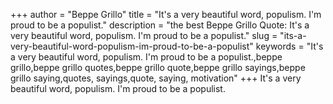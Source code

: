 +++
author = "Beppe Grillo"
title = "It's a very beautiful word, populism. I'm proud to be a populist."
description = "the best Beppe Grillo Quote: It's a very beautiful word, populism. I'm proud to be a populist."
slug = "its-a-very-beautiful-word-populism-im-proud-to-be-a-populist"
keywords = "It's a very beautiful word, populism. I'm proud to be a populist.,beppe grillo,beppe grillo quotes,beppe grillo quote,beppe grillo sayings,beppe grillo saying,quotes, sayings,quote, saying, motivation"
+++
It's a very beautiful word, populism. I'm proud to be a populist.
